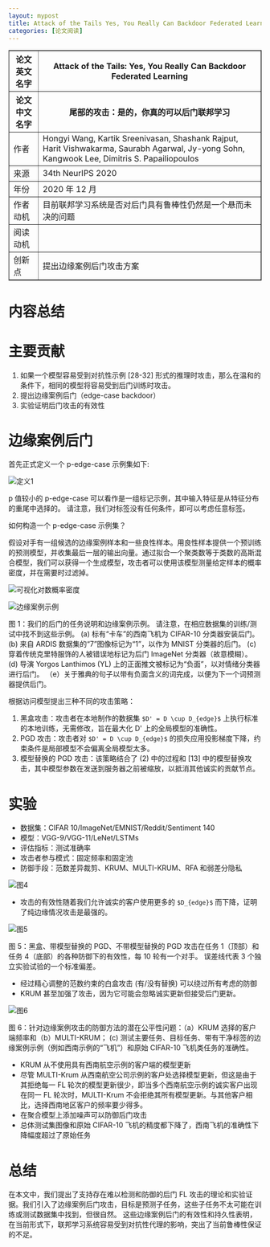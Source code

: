 ```yaml
---
layout: mypost
title: Attack of the Tails Yes, You Really Can Backdoor Federated Learning
categories: [论文阅读]
---
```


<table border="1">
    <tr>
        <th>论文英文名字</th>
        <th>Attack of the Tails: Yes, You Really Can Backdoor Federated Learning</th>
    </tr>
    <tr>
        <th>论文中文名字</th>
        <th>尾部的攻击：是的，你真的可以后门联邦学习</th>
    </tr>
    <tr>
        <td>作者</td>
        <td>Hongyi Wang, Kartik Sreenivasan, Shashank Rajput, Harit Vishwakarma, Saurabh Agarwal, Jy-yong Sohn, Kangwook Lee, Dimitris S. Papailiopoulos</td>
    </tr>
    <tr>
        <td>来源</td>
        <td>34th NeurIPS 2020</td>
    </tr>
    <tr>
        <td>年份</td>
        <td>2020 年 12 月</td>
    </tr>
    <tr>
        <td>作者动机</td>
        <td>目前联邦学习系统是否对后门具有鲁棒性仍然是一个悬而未决的问题</td>
    </tr>
    <tr>
        <td>阅读动机</td>
        <td></td>
    </tr>
    <tr>
        <td>创新点</td>
        <td>提出边缘案例后门攻击方案</td>
    </tr>
</table>

# 内容总结  

# 主要贡献

1. 如果一个模型容易受到对抗性示例 [28-32] 形式的推理时攻击，那么在温和的条件下，相同的模型将容易受到后门训练时攻击。
2. 提出边缘案例后门（edge-case backdoor）
3. 实验证明后门攻击的有效性

# 边缘案例后门

首先正式定义一个 p-edge-case 示例集如下:

![定义1](定义1.png)

p 值较小的 p-edge-case 可以看作是一组标记示例，其中输入特征是从特征分布的重尾中选择的。 请注意，我们对标签没有任何条件，即可以考虑任意标签。

如何构造一个 p-edge-case 示例集？

假设对手有一组候选的边缘案例样本和一些良性样本。用良性样本提供一个预训练的预测模型，并收集最后一层的输出向量。通过拟合一个聚类数等于类数的高斯混合模型，我们可以获得一个生成模型，攻击者可以使用该模型测量给定样本的概率密度，并在需要时过滤掉。

![可视化对数概率密度](可视化对数概率密度.png)

![边缘案例示例](边缘案例示例.png)

图 1：我们的后门的任务说明和边缘案例示例。 请注意，在相应数据集的训练/测试中找不到这些示例。  (a) 标有“卡车”的西南飞机为 CIFAR-10 分类器安装后门。  (b) 来自 ARDIS 数据集的“7”图像标记为“1”，以作为 MNIST 分类器的后门。  (c) 穿着传统克里特服饰的人被错误地标记为后门 ImageNet 分类器（故意模糊）。  (d) 导演 Yorgos Lanthimos (YL) 上的正面推文被标记为“负面”，以对情绪分类器进行后门。  （e）关于雅典的句子以带有负面含义的词完成，以便为下一个词预测器提供后门。

根据访问模型提出三种不同的攻击策略：
1. 黑盒攻击：攻击者在本地制作的数据集 `$D' = D \cup D_{edge}$` 上执行标准的本地训练，无需修改，旨在最大化 D' 上的全局模型的准确性。
2. PGD 攻击：攻击者对 `$D' = D \cup D_{edge}$` 的损失应用投影梯度下降，约束条件是局部模型不会偏离全局模型太多。
3. 模型替换的 PGD 攻击：该策略结合了 (2) 中的过程和 [13] 中的模型替换攻击，其中模型参数在发送到服务器之前被缩放，以抵消其他诚实的贡献节点。

# 实验

+ 数据集：CIFAR 10/ImageNet/EMNIST/Reddit/Sentiment 140
+ 模型：VGG-9/VGG-11/LeNet/LSTMs
+ 评估指标：测试准确率
+ 攻击者参与模式：固定频率和固定池
+ 防御手段：范数差异裁剪、KRUM、MULTI-KRUM、RFA 和弱差分隐私

![图4](图4.png)

+ 攻击的有效性随着我们允许诚实的客户使用更多的 `$D_{edge}$` 而下降，证明了纯边缘情况攻击是最强的。

![图5](图5.png)

图 5：黑盒、带模型替换的 PGD、不带模型替换的 PGD 攻击在任务 1（顶部）和任务 4（底部）的各种防御下的有效性，每 10 轮有一个对手。 误差线代表 3 个独立实验试验的一个标准偏差。

+ 经过精心调整的范数约束的白盒攻击 (有/没有替换) 可以绕过所有考虑的防御
+ KRUM 甚至加强了攻击，因为它可能会忽略诚实更新但接受后门更新。

![图6](图6.png)

图 6：针对边缘案例攻击的防御方法的潜在公平性问题：（a）KRUM 选择的客户端频率和（b）MULTI-KRUM；  (c) 测试主要任务、目标任务、带有干净标签的边缘案例示例（例如西南示例的“飞机”）和原始 CIFAR-10 飞机类任务的准确性。

+ KRUM 从不使用具有西南航空示例的客户端的模型更新
+ 尽管 MULTI-Krum 从西南航空公司示例的客户处选择模型更新，但这是由于其拒绝每一 FL 轮次的模型更新很少，即当多个西南航空示例的诚实客户出现在同一 FL 轮次时，MULTI-Krum 不会拒绝其所有模型更新。与其他客户相比，选择西南地区客户的频率要少得多。
+ 在聚合模型上添加噪声可以防御后门攻击
+ 总体测试集图像和原始 CIFAR-10 飞机的精度都下降了，西南飞机的准确性下降幅度超过了原始任务



# 总结

在本文中，我们提出了支持存在难以检测和防御的后门 FL 攻击的理论和实验证据。我们引入了边缘案例后门攻击，目标是预测子任务，这些子任务不太可能在训练或测试数据集中找到，但很自然。 这些边缘案例后门的有效性和持久性表明，在当前形式下，联邦学习系统容易受到对抗性代理的影响，突出了当前鲁棒性保证的不足。


